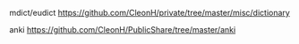 mdict/eudict https://github.com/CleonH/private/tree/master/misc/dictionary

anki https://github.com/CleonH/PublicShare/tree/master/anki
